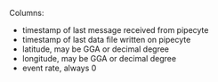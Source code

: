 Columns:

* timestamp of last message received from pipecyte
* timestamp of last data file written on pipecyte
* latitude, may be GGA or decimal degree
* longitude, may be GGA or decimal degree
* event rate, always 0

